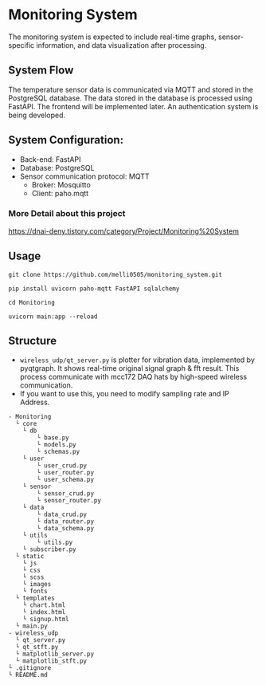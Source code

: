 # Monitoring System

The monitoring system is expected to include real-time graphs, sensor-specific information, and data visualization after processing.

## System Flow

The temperature sensor data is communicated via MQTT and stored in the PostgreSQL database.
The data stored in the database is processed using FastAPI.
The frontend will be implemented later. An authentication system is being developed.

## System Configuration:

- Back-end: FastAPI
- Database: PostgreSQL
- Sensor communication protocol: MQTT
  - Broker: Mosquitto
  - Client: paho.mqtt

### More Detail about this project

https://dnai-deny.tistory.com/category/Project/Monitoring%20System

## Usage

```
git clone https://github.com/melli0505/monitoring_system.git
```

```
pip install uvicorn paho-mqtt FastAPI sqlalchemy
```

```
cd Monitoring
```

```
uvicorn main:app --reload
```

## Structure

- `wireless_udp/qt_server.py` is plotter for vibration data, implemented by pyqtgraph. It shows real-time original signal graph & fft result. This process communicate with mcc172 DAQ hats by high-speed wireless communication.
- If you want to use this, you need to modify sampling rate and IP Address.

```
- Monitoring
  └ core
    └ db
        └ base.py
        └ models.py
        └ schemas.py
    └ user
        └ user_crud.py
        └ user_router.py
        └ user_schema.py
    └ sensor
        └ sensor_crud.py
        └ sensor_router.py
    └ data
        └ data_crud.py
        └ data_router.py
        └ data_schema.py
    └ utils
        └ utils.py
    └ subscriber.py
  └ static
    └ js
    └ css
    └ scss
    └ images
    └ fonts
  └ templates
    └ chart.html
    └ index.html
    └ signup.html
  └ main.py
- wireless_udp
  └ qt_server.py
  └ qt_stft.py
  └ matplotlib_server.py
  └ matplotlib_stft.py
└ .gitignore
└ README.md
```
